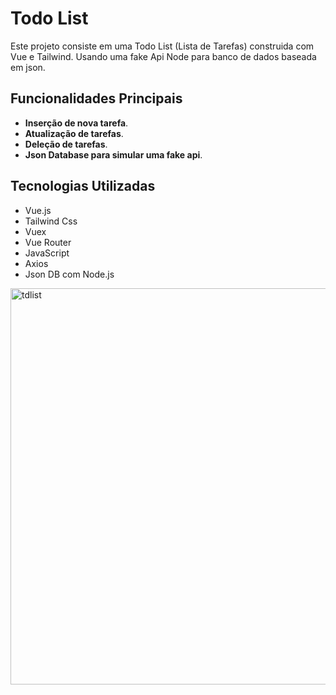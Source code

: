 # Todo List
Este projeto consiste em uma Todo List (Lista de Tarefas) construida com Vue e Tailwind. Usando uma fake Api Node para banco de dados baseada em json.

## Funcionalidades Principais
- **Inserção de nova tarefa**.
- **Atualização de tarefas**.
- **Deleção de tarefas**.
- **Json Database para simular uma fake api**.

## Tecnologias Utilizadas
- Vue.js
- Tailwind Css
- Vuex
- Vue Router
- JavaScript
- Axios
- Json DB com Node.js

<img width="634" alt="tdlist" src="https://github.com/victooriki/VueTodoList/assets/122548244/547efbce-a414-48ff-b438-464c033f236c">
